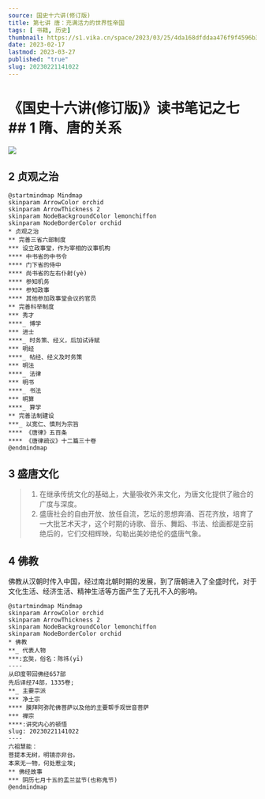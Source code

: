 ```yaml
---
source: 国史十六讲(修订版)
title: 第七讲 唐：充满活力的世界性帝国
tags: [ 书籍, 历史]
thumbnail: https://s1.vika.cn/space/2023/03/25/4da168dfddaa476f9f4596b35d2cbff1?attname=%E7%9B%9B%E5%94%90.jpeg
date: 2023-02-17
lastmod: 2023-03-27 
published: "true"
slug: 20230221141022
---
```

# 《国史十六讲(修订版)》读书笔记之七## 1 隋、唐的关系


![](https://mermaid.ink/svg/pako:eNptkk9r2zAYxr9K0UkGJ9iWLf857DB23Wk7DV3c2m0NjR1SG5aFQLJlFJaRtXR0oV0GhaQtabcFsoNHD7kM9kEW2e23mGTFI4z6YOuVHv_eR4_UAluR5wMH7DTc-u7G88ckJHHgqTCfdulgkvdv6NfxcnEukZiv7CebQkjH1_TiViXhBnsCT4fL9A2dzGlvIXEdZ-gVFd6f9rOTA5qOstEVHZ0Wa37oPYDSShSC9OzsPxRiKAKy0SAbfoGbvw_DHYmAdRhzrFQqj9hHhXeT3v1wTt_eLNNbSUxqUADz6UU2-yAm8QMmUNlQYw3p-0_06CobDph9-u2A7SP7fiyVNhlyfFnajEU63Ey8slP00NYLtF7oojAg31T6jmH5LvmKIYZCZgirXLVMT7LZkfBuc43J081fd1bp_lwUEL0QmGIoIGbxtqCIhGn_ZWCzVOnhj3zQ5za60z-d7t3nzqrsfYTNX9ehSJoHXCZSHOgqkflMkFhgJAQyqPmNmht47EK1eFIExLt-zSfAYUPP33aTvZgAEraZ1E3i6Fkz3AJO3Eh8GSR1z439J4HLTqQGnG13b5_N1t0QOC3wEjiqrVZNxTZs09SwiTXNlEETOEipGoalG9jCOkK6ZbVl8CqKGEGpmraONKwhjDWMsKLKwPeCOGo8FXe-uPpFixfFD9xH-y9xHkir)

## 2 贞观之治

```plantuml
@startmindmap Mindmap
skinparam ArrowColor orchid
skinparam ArrowThickness 2
skinparam NodeBackgroundColor lemonchiffon
skinparam NodeBorderColor orchid
* 贞观之治
** 完善三省六部制度
*** 设立政事堂，作为宰相的议事机构
**** 中书省的中书令
**** 门下省的侍中
**** 尚书省的左右仆射(yè)
**** 参知机务
**** 参知政事
**** 其他参加政事堂会议的官员
** 完善科举制度
*** 秀才
****_ 博学
*** 进士
****_ 时务策、经义，后加试诗赋
*** 明经
****_ 帖经、经义及时务策
*** 明法
****_ 法律
*** 明书
****_ 书法
*** 明算
****_ 算学
** 完善法制建设
***_ 以宽仁、慎刑为宗旨
**** 《唐律》五百条
**** 《唐律疏议》十二篇三十卷
@endmindmap
```

## 3 盛唐文化

>1. 在继承传统文化的基础上，大量吸收外来文化，为唐文化提供了融合的广度与深度。
>2. 盛唐社会的自由开放、放任自流，艺坛的思想奔涌、百花齐放，培育了一大批艺术天才，这个时期的诗歌、音乐、舞蹈、书法、绘画都是空前绝后的，它们交相辉映，勾勒出美妙绝伦的盛唐气象。

## 4 佛教

佛教从汉朝时传入中国，经过南北朝时期的发展，到了唐朝进入了全盛时代，对于文化生活、经济生活、精神生活等方面产生了无孔不入的影响。

```plantuml
@startmindmap Mindmap
skinparam ArrowColor orchid
skinparam ArrowThickness 2
skinparam NodeBackgroundColor lemonchiffon
skinparam NodeBorderColor orchid
* 佛教
**_ 代表人物
***:玄奘，俗名：陈祎(yī)
----
从印度带回佛经657部
先后译经74部，1335卷;
**_ 主要宗派
*** 净土宗
**** 膜拜阿弥陀佛菩萨以及他的主要帮手观世音菩萨
*** 禅宗
****:讲究内心的顿悟
slug: 20230221141022
----
六祖慧能：
菩提本无树，明镜亦非台。
本来无一物，何处惹尘埃;
** 佛经故事
*** 阴历七月十五的盂兰盆节(也称鬼节)
@endmindmap
```
